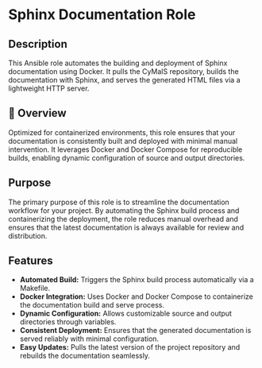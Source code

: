 # Sphinx Documentation Role

## Description

This Ansible role automates the building and deployment of Sphinx documentation using Docker. It pulls the CyMaIS repository, builds the documentation with Sphinx, and serves the generated HTML files via a lightweight HTTP server.

## 📌 Overview

Optimized for containerized environments, this role ensures that your documentation is consistently built and deployed with minimal manual intervention. It leverages Docker and Docker Compose for reproducible builds, enabling dynamic configuration of source and output directories.

## Purpose

The primary purpose of this role is to streamline the documentation workflow for your project. By automating the Sphinx build process and containerizing the deployment, the role reduces manual overhead and ensures that the latest documentation is always available for review and distribution.

## Features

- **Automated Build:** Triggers the Sphinx build process automatically via a Makefile.
- **Docker Integration:** Uses Docker and Docker Compose to containerize the documentation build and serve process.
- **Dynamic Configuration:** Allows customizable source and output directories through variables.
- **Consistent Deployment:** Ensures that the generated documentation is served reliably with minimal configuration.
- **Easy Updates:** Pulls the latest version of the project repository and rebuilds the documentation seamlessly.
